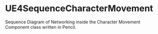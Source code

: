 # UE4SequenceCharacterMovement
Sequence Diagram of Networking inside the Character Movement Component class written in Pencil.
